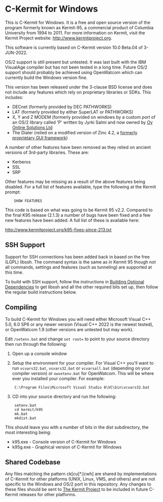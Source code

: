 C-Kermit for Windows
====================

This is C-Kermit for Windows. It is a free and open source version of the
program formerly known as Kermit-95, a commercial product of Columbia
University from 1994 to 2011. For more information on Kermit, visit the
Kermit Project website: http://www.kermitproject.org.

This software is currently based on C-Kermit version 10.0 Beta.04 of
3-JUN-2022. 

OS/2 support is still present but untested. It was last built with the
IBM VisualAge compiler but has not been tested in a long time. Future 
OS/2 support should probably be achieved using OpenWatcom which can
currently build the Windows version fine.

This version has been released under the 3-clause BSD license and does not
include any features which rely on proprietary libraries or SDKs. This
includes:

* DECnet (formerly provided by DEC PATHWORKS) 
* LAT (formerly provided by either SuperLAT or PATHWORKS)
* X, Y and Z MODEM (formerly provided on windows by a custom port of an OS/2 library 
    called 'P' written by Jyrki Salmi and now owned by [Oy Online Solutions Ltd](https://online.fi)
* The Dialer (relied on a modified version of Zinc 4.2, a 
[formerly proprietary GUI framework](http://openzinc.com/))

A number of other features have been removed as they relied on ancient
versions of 3rd-party libraries. These are:

* Kerberos
* SSL
* SRP

Other features may be missing as a result of the above features being disabled.
For a full list of features available, type the following at the Kermit prompt:

        SHOW FEATURES

This code is based on what was going to be Kermit 95 v2.2. Compared to the
final K95 release (2.1.3) a number of bugs have been fixed and a few new
features have been added. A full list of these is available here:

  http://www.kermitproject.org/k95-fixes-since-213.txt

SSH Support
-----------
Support for SSH connections has been added back in based on the free (LGPL)
libssh. The command syntax is the same as in Kermit 95 though not all commands,
 settings and features (such as tunneling) are supported at this time.

To build with SSH support, follow the instructions in
[Building Optional Dependencies](doc/optional-dependencies.md) to get libssh
and all the other required bits set up, then follow the regular build
instructions below.

Compiling
---------

To build C-Kermit for Windows you will need either Microsoft Visual C++ 5.0, 6.0 SP6 or any newer
version (Visual C++ 2022 is the newest tested), or OpenWatcom 1.9 (other versions are untested but may work).

Edit `/setenv.bat` and change `set root=` to point to your source directory then run through the following:
 
1. Open up a console window
2. Setup the environment for your compiler. For Visual C++ you'll want to run `vcvars32.bat`, `vsvars32.bat` or `vcvarsall.bat`
   (depending on your compiler version) or `owsetenv.bat` for OpenWatcom. This will be where ever you installed your compiler. For example:

        C:\Program Files\Microsoft Visual Studio 8\VC\bin\vcvars32.bat
4. CD into your source directory and run the following:

        setenv.bat
        cd kermit/k95
        mk.bat
        mkdist.bat

This should leave you with a number of bits in the dist subdirectory, the most
interesting being:

* k95.exe      - Console version of C-Kermit for Windows
* k95g.exe     - Graphical version of C-Kermit for Windows

Shared Codebase
---------------
Any files matching the pattern ck[cu]*.[cwh] are shared by
implementations of C-Kermit for other platforms (UNIX, Linux, VMS, and others)
and are not specific to the Windows and OS/2 port in this repository. Any changes 
to these files should be sent to [The Kermit Project](https://www.kermitproject.org/)
to be included in future C-Kermit releases for other platforms.
